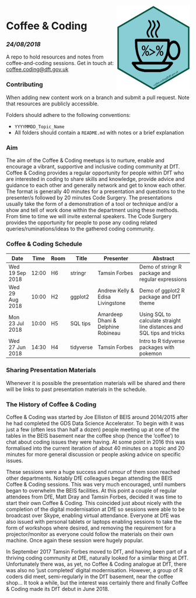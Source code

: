<img src="images/c&c_dft_hex_symbol.png" width="200" align="right">

# Coffee & Coding
### _24/08/2018_

A repo to hold resources and notes from coffee-and-coding sessions. Get in touch at: coffee.coding@dft.gov.uk

### Contributing 
When adding new content work on a branch and submit a pull request. Note that resources are publicly accessible.

Folders should adhere to the following conventions:

* `YYYYMMDD_Topic_Name`
* All folders should contain a `README.md` with notes or a brief explanation

### Aim
The aim of the Coffee & Coding meetups is to nurture, enable and encourage a vibrant, supportive and inclusive coding community at DfT. Coffee & Coding provides a regular opportunity for people within DfT who are interested in coding to share skills and knowledge, provide advice and guidance to each other and generally network and get to know each other. The format is generally 40 minutes for a presentation and questions to the presenter/s followed by 20 minutes Code Surgery. The presentations usually take the form of a demonstration of a tool or technique and/or a show and tell of work done within the department using these methods. From time to time we will invite external speakers. The Code Surgery provides the opportunity for people to pose any coding related queries/ruminations/ideas to the gathered coding community.

### Coffee & Coding Schedule

Date | Time | Room | Title | Presenter | Abstract
---------------|-----|----|----------|---------------------|--------------------------------
Wed 19 Sep 2018|12:00|H6|stringr|Tamsin Forbes|Demo of stringr R package and regular expressions
Wed 29 Aug 2018|10:00|H2|ggplot2|Andrew Kelly & Edisa Livingstone| Demo of ggplot2 R package and DfT theme
Mon 23 Jul 2018|10:00|H5|SQL tips|Amardeep Dhani & Delphine Robineau|Using SQL to calculate straight line distances and SQL tips and tricks
Wed 27 Jun 2018|14:30|H4|tidyverse|Tamsin Forbes|Intro to R tidyverse packages with pokemon

### Sharing Presentation Materials
Whenever it is possible the presentation materials will be shared and there will be links to past presentation materials in the schedule.

### The History of Coffee & Coding
Coffee & Coding was started by Joe Elliston of BEIS around 2014/2015 after he had completed the GDS Data Science Accelerator. To begin with it was just a few (often less than half a dozen) people meeting up at one of the tables in the BEIS basement near the coffee shop (hence the ‘coffee’) to chat about coding issues they were having. At some point in 2016 this was formalised into the current iteration of about 40 minutes on a topic and 20 minutes for more general discussion or people asking advice on specific issues.

These sessions were a huge success and rumour of them soon reached other departments. Notably DfE colleagues began attending the BEIS Coffee & Coding sessions. This was very much encouraged, until numbers began to overwhelm the BEIS facilities. At this point a couple of regular attendees from DfE, Matt Dray and Tamsin Forbes, decided it was time to start their own Coffee & Coding. This coincided just about nicely with the completion of the digital modernisation at DfE so sessions were able to be broadcast over Skype, enabling virtual attendance. Everyone at DfE was also issued with personal tablets or laptops enabling sessions to take the form of workshops where desired, and removing the requirement for a projector/monitor as everyone could follow the materials on their own machine. Once again these session were hugely popular.

In September 2017 Tamsin Forbes moved to DfT, and having been part of a thriving coding community at DfE, naturally looked for a similar thing at DfT. Unfortunately there was, as yet, no Coffee & Coding analogue at DfT, there was also no ‘just completed’ digital modernisation. However, a group of R coders did meet, semi-regularly in the DfT basement, near the coffee shop… It took a while, but the interest was certainly there and finally Coffee & Coding made its DfT debut in June 2018.
